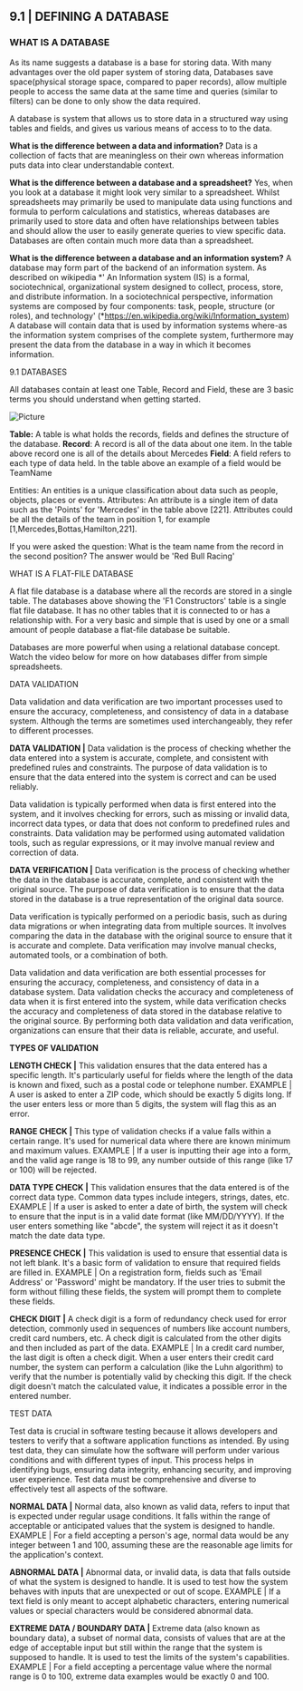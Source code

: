 ## 9.1 | DEFINING A DATABASE

### WHAT IS A DATABASE

As its name suggests a database is a base for storing data. With many advantages over the old paper system of storing data, Databases save space(physical storage space, compared to paper records), allow multiple people to access the same data at the same time and queries (similar to filters) can be done to only show the data required.

A database is system that allows us to store data in a structured way using tables and fields, and gives us various means of access to to the data.

**What is the difference between a data and information?**
Data is a collection of facts that are meaningless on their own whereas information puts data into clear understandable context. 

**What is the difference between a database and a spreadsheet?**
Yes, when you look at a database it might look very similar to a spreadsheet. Whilst spreadsheets may primarily be used to manipulate data using functions and formula to perform calculations and statistics, whereas databases are primarily used to store data and often have relationships between tables and should allow the user to easily generate queries to view specific data. Databases are often contain much more data than a spreadsheet.

**What is the difference between a database and an information system?**
A database may form part of the backend of an information system. As described on wikipedia
   *' An Information system (IS) is a formal, sociotechnical, organizational system designed to collect, process, store, and  distribute information. In a sociotechnical perspective, information systems are composed by four components: task, people, structure (or roles), and technology' (*https://en.wikipedia.org/wiki/Information_system)
A database will contain data that is used by information systems where-as the information system comprises of the complete system, furthermore may present the data from the database in a way in which it becomes information. 

9.1 DATABASES

All databases contain at least one Table, Record and Field, these are 3 basic terms you should understand when getting started.

![Picture](https://www.computersciencecafe.com/uploads/4/3/9/3/43932527/flatfiledb_orig.png)

**Table:** A table is what holds the records, fields and defines the structure of the database. 
**Record**: A record is all of the data about one item. In the table above record one is all of the details about Mercedes
**Field**: A field refers to each type of data held. In the table above an example of a field would be TeamName

Entities: An entities is a unique classification about data such as people, objects, places or events.
​Attributes: An attribute is a single item of data such as the 'Points' for 'Mercedes' in the table above [221]. Attributes could be all the details of the team in position 1, for example [1,Mercedes,Bottas,Hamilton,221].

If you were asked the question: What is the team name from the record in the second position? The answer would be 'Red Bull Racing'

WHAT IS A FLAT-FILE DATABASE

A flat file database is a database where all the records are stored in a single table. The databases above showing the 'F1 Constructors' table is a single flat file database. It has no other tables that it is connected to or has a relationship with. For a very basic and simple that is used by one or a small amount of people database a flat-file database be suitable.

Databases are more powerful when using a relational database concept. Watch the video below for more on how databases differ from simple spreadsheets.

DATA VALIDATION

Data validation and data verification are two important processes used to ensure the accuracy, completeness, and consistency of data in a database system. Although the terms are sometimes used interchangeably, they refer to different processes.

**DATA VALIDATION |** Data validation is the process of checking whether the data entered into a system is accurate, complete, and consistent with predefined rules and constraints. The purpose of data validation is to ensure that the data entered into the system is correct and can be used reliably.

Data validation is typically performed when data is first entered into the system, and it involves checking for errors, such as missing or invalid data, incorrect data types, or data that does not conform to predefined rules and constraints. Data validation may be performed using automated validation tools, such as regular expressions, or it may involve manual review and correction of data.

**DATA VERIFICATION |** Data verification is the process of checking whether the data in the database is accurate, complete, and consistent with the original source. The purpose of data verification is to ensure that the data stored in the database is a true representation of the original data source.

Data verification is typically performed on a periodic basis, such as during data migrations or when integrating data from multiple sources. It involves comparing the data in the database with the original source to ensure that it is accurate and complete. Data verification may involve manual checks, automated tools, or a combination of both.

Data validation and data verification are both essential processes for ensuring the accuracy, completeness, and consistency of data in a database system. Data validation checks the accuracy and completeness of data when it is first entered into the system, while data verification checks the accuracy and completeness of data stored in the database relative to the original source. By performing both data validation and data verification, organizations can ensure that their data is reliable, accurate, and useful.

**TYPES OF VALIDATION**

**LENGTH CHECK |** This validation ensures that the data entered has a specific length. It's particularly useful for fields where the length of the data is known and fixed, such as a postal code or telephone number.
EXAMPLE | A user is asked to enter a ZIP code, which should be exactly 5 digits long. If the user enters less or more than 5 digits, the system will flag this as an error.

**RANGE CHECK |** This type of validation checks if a value falls within a certain range. It's used for numerical data where there are known minimum and maximum values.
EXAMPLE | If a user is inputting their age into a form, and the valid age range is 18 to 99, any number outside of this range (like 17 or 100) will be rejected.

**DATA TYPE CHECK |** This validation ensures that the data entered is of the correct data type. Common data types include integers, strings, dates, etc.
EXAMPLE | If a user is asked to enter a date of birth, the system will check to ensure that the input is in a valid date format (like MM/DD/YYYY). If the user enters something like "abcde", the system will reject it as it doesn't match the date data type.

**PRESENCE CHECK |** This validation is used to ensure that essential data is not left blank. It's a basic form of validation to ensure that required fields are filled in.
EXAMPLE | On a registration form, fields such as 'Email Address' or 'Password' might be mandatory. If the user tries to submit the form without filling these fields, the system will prompt them to complete these fields.

**CHECK DIGIT |** A check digit is a form of redundancy check used for error detection, commonly used in sequences of numbers like account numbers, credit card numbers, etc. A check digit is calculated from the other digits and then included as part of the data.
EXAMPLE | In a credit card number, the last digit is often a check digit. When a user enters their credit card number, the system can perform a calculation (like the Luhn algorithm) to verify that the number is potentially valid by checking this digit. If the check digit doesn't match the calculated value, it indicates a possible error in the entered number.

TEST DATA

Test data is crucial in software testing because it allows developers and testers to verify that a software application functions as intended. By using test data, they can simulate how the software will perform under various conditions and with different types of input. This process helps in identifying bugs, ensuring data integrity, enhancing security, and improving user experience. Test data must be comprehensive and diverse to effectively test all aspects of the software.

**NORMAL DATA |** Normal data, also known as valid data, refers to input that is expected under regular usage conditions. It falls within the range of acceptable or anticipated values that the system is designed to handle.
EXAMPLE | For a field accepting a person's age, normal data would be any integer between 1 and 100, assuming these are the reasonable age limits for the application's context.

**ABNORMAL DATA |** Abnormal data, or invalid data, is data that falls outside of what the system is designed to handle. It is used to test how the system behaves with inputs that are unexpected or out of scope.
EXAMPLE | If a text field is only meant to accept alphabetic characters, entering numerical values or special characters would be considered abnormal data.

**EXTREME DATA / BOUNDARY DATA |** Extreme data (also known as boundary data), a subset of normal data, consists of values that are at the edge of acceptable input but still within the range that the system is supposed to handle. It is used to test the limits of the system's capabilities.
EXAMPLE | For a field accepting a percentage value where the normal range is 0 to 100, extreme data examples would be exactly 0 and 100.